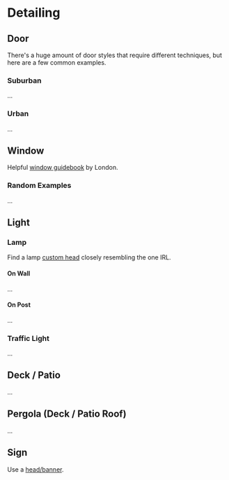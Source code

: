 # Detailing

## Door

There's a huge amount of door styles that require different techniques, but here are a few common examples.

### Suburban

...

### Urban

...

## Window

Helpful [window guidebook](https://docs.google.com/document/d/1MlseHc18IvSbAIEWgbR-Q1p5v4QTOXZ04Y2NyTk_7Dg/edit#) by London.

### Random Examples

...

## Light

### Lamp

Find a lamp [custom head](headandbanner) closely resembling the one IRL.

#### On Wall

...

#### On Post

...

### Traffic Light

...

## Deck / Patio

...

## Pergola (Deck / Patio Roof)
...

## Sign
Use a [head/banner](headandbanner).